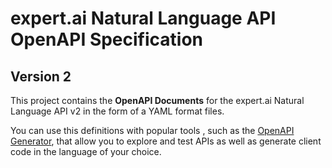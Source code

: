 # expert.ai Natural Language API OpenAPI Specification

## Version 2

This project contains the **OpenAPI Documents** for the expert.ai Natural Language API v2 in the form of a YAML format files.

You can use this definitions with popular tools , such as the [OpenAPI Generator](https://openapi-generator.tech/), that allow you to explore and test APIs as well as generate client code in the language of your choice.
